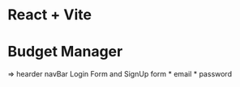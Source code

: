 # React + Vite

# Budget Manager

=> hearder
    navBar
    Login Form and SignUp form
      * email
      * password
